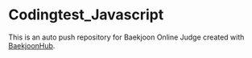 # Codingtest_Javascript
This is an auto push repository for Baekjoon Online Judge created with [BaekjoonHub](https://github.com/BaekjoonHub/BaekjoonHub).
